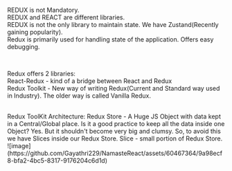 REDUX is not Mandatory.  
REDUX and REACT are different libraries.  
REDUX is not the only library to maintain state. We have Zustand(Recently gaining popularity).  
Redux is primarily used for handling state of the application. Offers easy debugging.  

<br/>

Redux offers 2 libraries:  
React-Redux - kind of a bridge between React and Redux  
Redux Toolkit - New way of writing Redux(Current and Standard way used in Industry). The older way is called Vanilla Redux.  

<br/>
Redux ToolKit Architecture:  
Redux Store - A Huge JS Object with data kept in a Central/Global place.  
Is it a good practice to keep all the data inside one Object?  
Yes. But it shouldn't become very big and clumsy. So, to avoid this we have Slices inside our Redux Store.  
Slice - small portion of Redux Store.  
![image](https://github.com/Gayathri229/NamasteReact/assets/60467364/9a98ecf8-bfa2-4bc5-8317-9176204c6d1d)  
